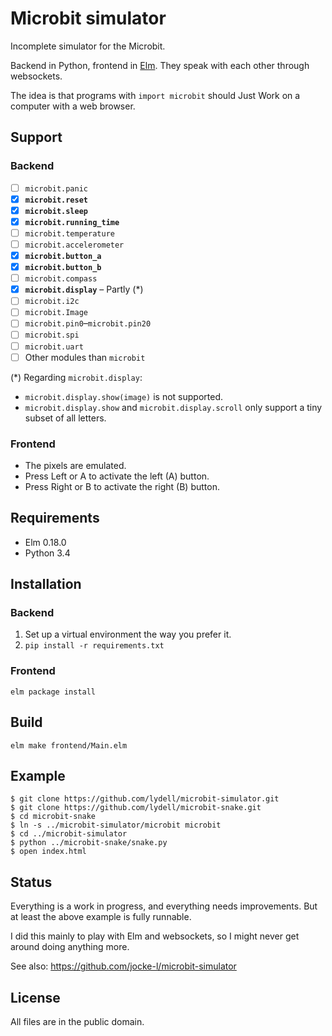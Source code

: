 # Microbit simulator

Incomplete simulator for the Microbit.

Backend in Python, frontend in [Elm]. They speak with each other through
websockets.

The idea is that programs with `import microbit` should Just Work on a computer
with a web browser.

[Elm]: http://elm-lang.org/


## Support

### Backend

- [ ] `microbit.panic`
- [x] **`microbit.reset`**
- [x] **`microbit.sleep`**
- [x] **`microbit.running_time`**
- [ ] `microbit.temperature`
- [ ] `microbit.accelerometer`
- [x] **`microbit.button_a`**
- [x] **`microbit.button_b`**
- [ ] `microbit.compass`
- [x] **`microbit.display`** – Partly (\*)
- [ ] `microbit.i2c`
- [ ] `microbit.Image`
- [ ] `microbit.pin0`–`microbit.pin20`
- [ ] `microbit.spi`
- [ ] `microbit.uart`
- [ ] Other modules than `microbit`

(\*) Regarding `microbit.display`:

- `microbit.display.show(image)` is not supported.
- `microbit.display.show` and `microbit.display.scroll` only support a tiny
  subset of all letters.


### Frontend

- The pixels are emulated.
- Press Left or A to activate the left (A) button.
- Press Right or B to activate the right (B) button.


## Requirements

- Elm 0.18.0
- Python 3.4


## Installation

### Backend

1. Set up a virtual environment the way you prefer it.
2. `pip install -r requirements.txt`

### Frontend

`elm package install`


## Build

`elm make frontend/Main.elm`


## Example

```
$ git clone https://github.com/lydell/microbit-simulator.git
$ git clone https://github.com/lydell/microbit-snake.git
$ cd microbit-snake
$ ln -s ../microbit-simulator/microbit microbit
$ cd ../microbit-simulator
$ python ../microbit-snake/snake.py
$ open index.html
```

## Status

Everything is a work in progress, and everything needs improvements. But at
least the above example is fully runnable.

I did this mainly to play with Elm and websockets, so I might never get around
doing anything more.

See also: <https://github.com/jocke-l/microbit-simulator>


## License

All files are in the public domain.
